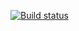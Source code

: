 [![Build status](https://ci.appveyor.com/api/projects/status/9okj0e2lhqyvf83a?svg=true)](https://ci.appveyor.com/project/Zicio/destructuring)